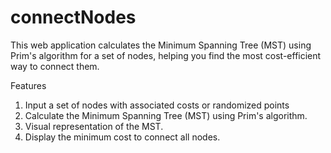 # connectNodes

This web application calculates the Minimum Spanning Tree (MST) using Prim's algorithm for a set of nodes, helping you find the most cost-efficient way to connect them.

Features
1) Input a set of nodes with associated costs or randomized points
2) Calculate the Minimum Spanning Tree (MST) using Prim's algorithm.
3) Visual representation of the MST.
4) Display the minimum cost to connect all nodes.
